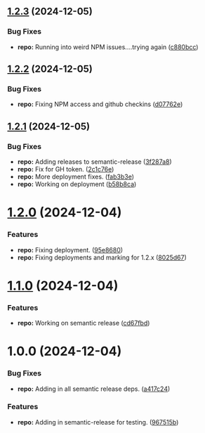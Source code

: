 ## [1.2.3](https://github.com/WithOneVisionTechnologies/is-helper/compare/v1.2.2...v1.2.3) (2024-12-05)


### Bug Fixes

* **repo:** Running into weird NPM issues....trying again ([c880bcc](https://github.com/WithOneVisionTechnologies/is-helper/commit/c880bcc8b50e803ea69611d0e91320e2fe2deec5))

## [1.2.2](https://github.com/WithOneVisionTechnologies/is-helper/compare/v1.2.1...v1.2.2) (2024-12-05)


### Bug Fixes

* **repo:** Fixing NPM access and github checkins ([d07762e](https://github.com/WithOneVisionTechnologies/is-helper/commit/d07762e14ae113edbb95ded524e731675b9fe523))

## [1.2.1](https://github.com/WithOneVisionTechnologies/is-helper/compare/v1.2.0...v1.2.1) (2024-12-05)


### Bug Fixes

* **repo:** Adding releases to semantic-release ([3f287a8](https://github.com/WithOneVisionTechnologies/is-helper/commit/3f287a89468ace0d046b961f0fc479c8ff54d412))
* **repo:** Fix for GH token. ([2c1c76e](https://github.com/WithOneVisionTechnologies/is-helper/commit/2c1c76e417f6a052f8cda98b010415fc8204bd96))
* **repo:** More deployment fixes. ([fab3b3e](https://github.com/WithOneVisionTechnologies/is-helper/commit/fab3b3ed600ff2ae103dd9e4aa7908ce1a777d04))
* **repo:** Working on deployment ([b58b8ca](https://github.com/WithOneVisionTechnologies/is-helper/commit/b58b8ca4482d045e0bd5dda160f3d64978c354f8))

# [1.2.0](https://github.com/WithOneVisionTechnologies/is-helper/compare/v1.1.0...v1.2.0) (2024-12-04)


### Features

* **repo:** Fixing deployment. ([95e8680](https://github.com/WithOneVisionTechnologies/is-helper/commit/95e8680bf23305d6d713f1e501446ab6fcecec13))
* **repo:** Fixing deployments and marking for 1.2.x ([8025d67](https://github.com/WithOneVisionTechnologies/is-helper/commit/8025d67025ff6c164cbc2a01f29bf934be97afa1))

# [1.1.0](https://github.com/WithOneVisionTechnologies/is-helper/compare/v1.0.0...v1.1.0) (2024-12-04)


### Features

* **repo:** Working on semantic release ([cd67fbd](https://github.com/WithOneVisionTechnologies/is-helper/commit/cd67fbd3eaa3657acc9dab4775d943a1cd466e3f))

# 1.0.0 (2024-12-04)


### Bug Fixes

* **repo:** Adding in all semantic release deps. ([a417c24](https://github.com/WithOneVisionTechnologies/is-helper/commit/a417c24490084dcdb5e423c310e767cd41745a3f))


### Features

* **repo:** Adding in semantic-release for testing. ([967515b](https://github.com/WithOneVisionTechnologies/is-helper/commit/967515b5b9c08f936c39e5369979f7ba34188dfb))

